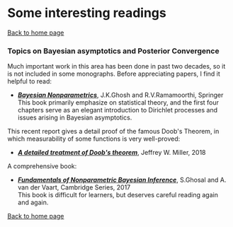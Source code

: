 <h1>Some interesting readings</h1>

[Back to home page](README.md)

### Topics on Bayesian asymptotics and Posterior Convergence

Much important work in this area has been done in past two decades, so it is not included in some monographs. Before appreciating papers, I find it helpful to read:
- [***Bayesian Nonparametrics***](https://www.springer.com/gp/book/9780387955377), J.K.Ghosh and R.V.Ramamoorthi, Springer\
This book primarily emphasize on statistical theory, and the first four chapters serve as an elegant introduction to Dirichlet processes and issues arising in Bayesian asymptotics.
 
 This recent report gives a detail proof of the famous Doob's Theorem, in which measurability of some functions is very well-proved:
 - [***A detailed treatment of Doob's theorem***](https://jwmi.github.io/publications/Doobs_theorem.pdf), Jeffrey W. Miller, 2018
 
A comprehensive book:
- [***Fundamentals of Nonparametric Bayesian Inference***](https://www.cambridge.org/core/books/fundamentals-of-nonparametric-bayesian-inference/C96325101025D308C9F31F4470DEA2E8), S.Ghosal and A. van der Vaart, Cambridge Series, 2017\
This book is difficult for learners, but deserves careful reading again and again.
 



[Back to home page](README.md)
